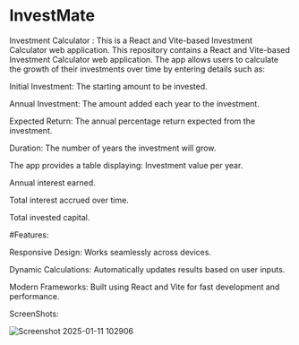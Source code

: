 # InvestMate
Investment Calculator : This is a React and Vite-based Investment Calculator web application.
This repository contains a React and Vite-based Investment Calculator web application. The app allows users to calculate the growth of their investments over time by entering details such as:

Initial Investment:
The starting amount to be invested.


Annual Investment: The amount added each year to the investment.


Expected Return: The annual percentage return expected from the investment.


Duration: The number of years the investment will grow.

The app provides a table displaying:
Investment value per year.


Annual interest earned.


Total interest accrued over time.


Total invested capital.



#Features:


Responsive Design: Works seamlessly across devices.


Dynamic Calculations: Automatically updates results based on user inputs.


Modern Frameworks: Built using React and Vite for fast development and performance.

ScreenShots:

![Screenshot 2025-01-11 102906](https://github.com/user-attachments/assets/0c08a270-4f50-4d45-8227-8556ef13ad5c)

